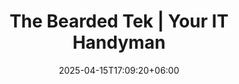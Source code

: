 ---
title: "The Bearded Tek | Your IT Handyman"
date: 2025-04-15T17:09:20+06:00
description: "The Bearded Tek, Palmer and Wasilla's IT Handyman"
layout: index
sections:
    - "404"
---